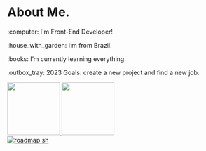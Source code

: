 <div>
  <h1>About Me.</h1>
  <p>:computer: I'm Front-End Developer!<p>
  <p>:house_with_garden: I’m from Brazil.<p>
  <p>:books: I’m currently learning everything.<p>
  <p>:outbox_tray: 2023 Goals: create a new project and find a new job.<p>
</div>
  
<div>
  <a href="https://github.com/mateusfranca97">
  <img height="120em" src="https://github-readme-stats.vercel.app/api?  
    username=mateusfranca97&show_icons=true&theme=merko&include_all_commits=true&count_private=true"/>
  <img height="120em" src="https://github-readme-stats.vercel.app/api/top-langs/?username=mateusfranca97&layout=compact&langs_count=7&theme=merko"/>
</div>
  <a href="https://roadmap.sh"><img src="https://api.roadmap.sh/v1-badge/tall/648a49df35999ac823743f82?variant=dark" alt="roadmap.sh"/></a>
  
